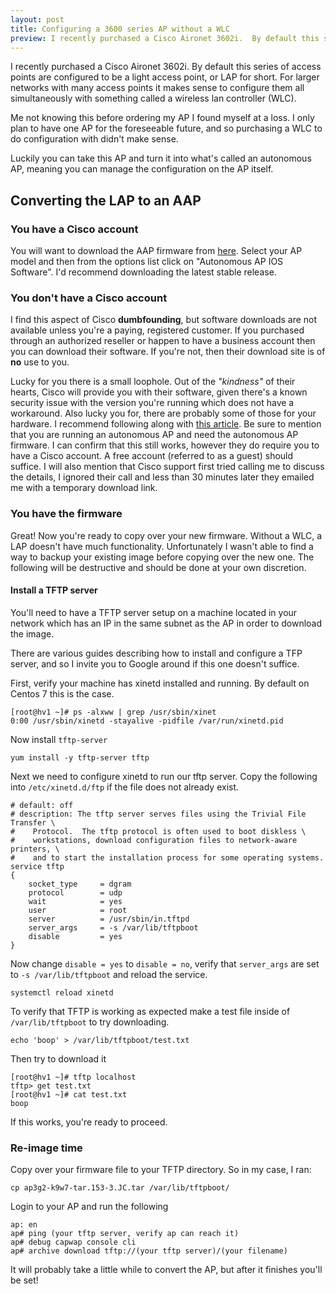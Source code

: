 ```yaml
---
layout: post
title: Configuring a 3600 series AP without a WLC
preview: I recently purchased a Cisco Aironet 3602i.  By default this series of access points are configured to be a light access point, or LAP for short.  For larger networks with many access points it makes sense to configure them all simultaneously with something called a wireless lan controller (WLC).  Me not knowing this before ordering my AP I found myself at a loss.
---
```


I recently purchased a Cisco Aironet 3602i.  By default this series of access points are configured to be a light access point, or LAP for short.  For larger networks with many access points it makes sense to configure them all simultaneously with something called a wireless lan controller (WLC).  

Me not knowing this before ordering my AP I found myself at a loss.  I only plan to have one AP for the foreseeable future, and so purchasing a WLC to do configuration with didn't make sense.

Luckily you can take this AP and turn it into what's called an autonomous AP, meaning you can manage the configuration on the AP itself.

## Converting the LAP to an AAP

### You have a Cisco account

You will want to download the AAP firmware from [here](https://software.cisco.com/download/navigator.html?mdfid=284000638&flowid=29982).  Select your AP model and then from the options list click on "Autonomous AP IOS Software".  I'd recommend downloading the latest stable release.

### You don't have a Cisco account

I find this aspect of Cisco **dumbfounding**, but software downloads are not available unless you're a paying, registered customer.  If you purchased through an authorized reseller or happen to have a business account then you can download their software.  If you're not, then their download site is of **no** use to you.

Lucky for you there is a small loophole.  Out of the *"kindness"* of their hearts, Cisco will provide you with their software, given there's a known security issue with the version you're running which does not have a workaround.  Also lucky you for, there are probably some of those for your hardware.  I recommend following along with [this article](https://damn.technology/free-cisco-ios-updates). Be sure to mention that you are running an autonomous AP and need the autonomous AP firmware.  I can confirm that this still works, however they do require you to have a Cisco account.  A free account (referred to as a guest) should suffice.  I will also mention that Cisco support first tried calling me to discuss the details, I ignored their call and less than 30 minutes later they emailed me with a temporary download link.

### You have the firmware
Great! Now you're ready to copy over your new firmware.  Without a WLC, a LAP doesn't have much functionality.  Unfortunately I wasn't able to find a way to backup your existing image before copying over the new one.  The following will be destructive and should be done at your own discretion.

#### Install a TFTP server
You'll need to have a TFTP server setup on a machine located in your network which has an IP in the same subnet as the AP in order to download the image.

There are various guides describing how to install and configure a TFP server, and so I invite you to Google around if this one doesn't suffice.

First, verify your machine has xinetd installed and running.  By default on Centos 7 this is the case.
```
[root@hv1 ~]# ps -alxww | grep /usr/sbin/xinet
0:00 /usr/sbin/xinetd -stayalive -pidfile /var/run/xinetd.pid
```

Now install `tftp-server`
```
yum install -y tftp-server tftp
```

Next we need to configure xinetd to run our tftp server.  Copy the following into `/etc/xinetd.d/ftp` if the file does not already exist.

```
# default: off
# description: The tftp server serves files using the Trivial File Transfer \
#    Protocol.  The tftp protocol is often used to boot diskless \
#    workstations, download configuration files to network-aware printers, \
#    and to start the installation process for some operating systems.
service tftp
{
    socket_type     = dgram
    protocol        = udp
    wait            = yes
    user            = root
    server          = /usr/sbin/in.tftpd
    server_args     = -s /var/lib/tftpboot
    disable         = yes
}
```

Now change `disable = yes` to `disable = no`, verify that `server_args` are set to `-s /var/lib/tftpboot` and reload the service.

```
systemctl reload xinetd
```

To verify that TFTP is working as expected make a test file inside of `/var/lib/tftpboot` to try downloading.

```
echo 'boop' > /var/lib/tftpboot/test.txt
```

Then try to download it

```
[root@hv1 ~]# tftp localhost
tftp> get test.txt
[root@hv1 ~]# cat test.txt
boop
```

If this works, you're ready to proceed.

### Re-image time

Copy over your firmware file to your TFTP directory.
So in my case, I ran:
```
cp ap3g2-k9w7-tar.153-3.JC.tar /var/lib/tftpboot/
```

Login to your AP and run the following
```
ap: en
ap# ping (your tftp server, verify ap can reach it)
ap# debug capwap console cli
ap# archive download tftp://(your tftp server)/(your filename)
```

It will probably take a little while to convert the AP, but after it finishes you'll be set!
